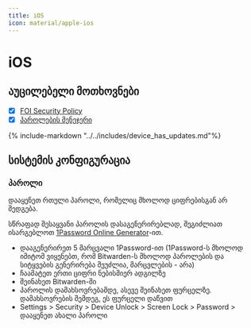 ```yaml
---
title: iOS
icon: material/apple-ios
---
```


# iOS

## აუცილებელი მოთხოვნები

- [x] [FOI Security Policy](../policies/index.md)
- [x] [პაროლების მენეჯერი](passwords.md)

{% include-markdown "../../includes/device_has_updates.md"%}

## სისტემის კონფიგურაცია

### პაროლი

დააყენეთ რთული პაროლი, რომელიც მხოლოდ ციფრებისგან არ შედგება.

სწრაფად შესაყვანი პაროლის დასაგენერირებლად, შეგიძლიათ ისარგებლოთ [1Password Online Generator](https://1password.com/password-generator/)-ით.

- დააგენერირეთ 5 მარცვალი 1Password-ით (1Password-ს მხოლოდ იმიტომ ვიყენებთ, რომ Bitwarden-ს მხოლოდ პაროლების და სიტყვების გენერირება შეუძლია, მარცვლების - არა)
- ჩაამატეთ ერთი ციფრი ნებისმიერ ადგილზე
- შეინახეთ Bitwarden-ში
- პაროლის დამახსოვრებამდე, ასევე შეინახეთ ფურცელზე. დამახსოვრების შემდეგ, ეს ფურცელი დაწვით
- Settings > Security > Device Unlock > Screen Lock > Password > დააყენეთ ახალი პაროლი

